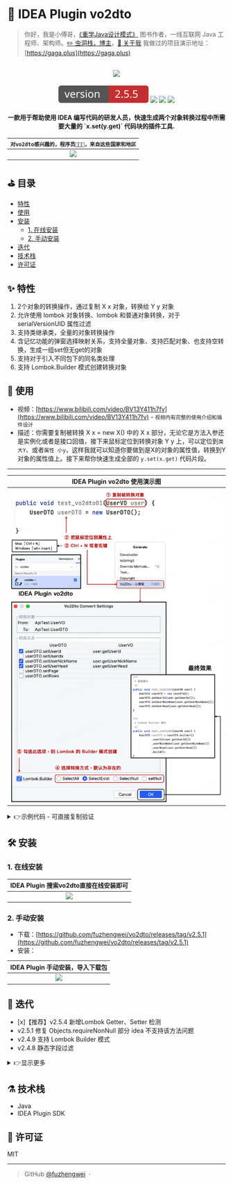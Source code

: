 # :currency_exchange: IDEA Plugin vo2dto

> 你好，我是小傅哥，[《重学Java设计模式》](https://item.jd.com/13218336.html) 图书作者，一线互联网 Java 工程师、架构师。[:pencil2: 虫洞栈，博主](https://bugstack.cn)，[:memo: 关于我](https://bugstack.cn/md/other/guide-to-reading.html) 我做过的项目演示地址：[https://gaga.plus](https://gaga.plus)

<br/>
<div align="center">
    <a href="https://plugins.jetbrains.com/plugin/18262-vo2dto" style="text-decoration:none"><img src="/docs/_media/logo-02.png" width="128px"></a>
</div>
<br/>
<div align="center">
	<a href="https://plugins.jetbrains.com/plugin/18262-vo2dto"><img src="/docs/_media/npm-version.svg"></a>
	<a href="https://bugstack.cn/"><img src="/docs/_media/npm-author.svg"></a>
	<a href="https://www.bilibili.com/video/BV13Y411h7fv"><img src="/docs/_media/npm-bilibili.svg"></a>
	<a href="https://plugins.jetbrains.com/plugin/18262-vo2dto"><img src="/docs/_media/npm-idea.svg"></a>
</div>

<h4 align="center">一款用于帮助使用 IDEA 编写代码的研发人员，快速生成两个对象转换过程中所需要大量的 `x.set(y.get)` 代码块的插件工具.</h4>

| `对vo2dto感兴趣的，程序员👨🏻‍💻‍，来自这些国家和地区` |
|:---:|
| ![](/docs/_media/visits.png) |

## ⛳ 目录

-  [特性](https://github.com/fuzhengwei/vo2dto#sparkles-%E7%89%B9%E6%80%A7)
-  [使用](https://github.com/fuzhengwei/vo2dto#hammer-%E4%BD%BF%E7%94%A8)
-  [安装](https://github.com/fuzhengwei/vo2dto#hammer_and_wrench-%E5%AE%89%E8%A3%85)
   -  [1. 在线安装](https://github.com/fuzhengwei/vo2dto#1-%E5%9C%A8%E7%BA%BF%E5%AE%89%E8%A3%85)
   -  [2. 手动安装](https://github.com/fuzhengwei/vo2dto#2-%E6%89%8B%E5%8A%A8%E5%AE%89%E8%A3%85)
-  [迭代](https://github.com/fuzhengwei/vo2dto#-%E8%BF%AD%E4%BB%A3)
-  [技术栈](https://github.com/fuzhengwei/vo2dto#alembic-%E6%8A%80%E6%9C%AF%E6%A0%88)
-  [许可证](https://github.com/fuzhengwei/vo2dto#scroll-%E8%AE%B8%E5%8F%AF%E8%AF%81)  

## ✨ 特性

1. 2个对象的转换操作，通过复制 X x 对象，转换给 Y y 对象
2. 允许使用 lombok 对象转换、lombok 和普通对象转换，对于 serialVersionUID 属性过滤
3. 支持类继承类，全量的对象转换操作
4. 含记忆功能的弹窗选择映射关系，支持全量对象、支持匹配对象、也支持空转换，生成一组set但无get的对象
5. 支持对于引入不同包下的同名类处理
6. 支持 Lombok.Builder 模式创建转换对象

## 🔨 使用

- 视频：[https://www.bilibili.com/video/BV13Y411h7fv](https://www.bilibili.com/video/BV13Y411h7fv) - `视频内有完整的使用介绍和插件设计` 
- 描述：你需要复制被转换 X x = new X() 中的 X x 部分，无论它是方法入参还是实例化或者是接口回值，接下来鼠标定位到转换对象 Y y 上，可以定位到`类 大Y`、或者`属性 小y`，这样我就可以知道你要做到是X的对象的属性值，转换到Y对象的属性值上。接下来帮你快速生成全部的 `y.set(x.get)` 代码片段。

---

| IDEA Plugin vo2dto 使用演示图|
|:---:|
| ![](/docs/_media/use-demo.png) |

<details><summary><a>👉示例代码 - 可直接复制验证</a></summary></br>

```java
import lombok.AllArgsConstructor;
import lombok.Builder;
import lombok.Data;
import lombok.NoArgsConstructor;

import java.util.Date;

public class ApiTest {

    public void test_vo2dto(UserVO user) {
        UserDTO userDTO = UserDTO.builder()
                .userId(user.getUserId())
                .userNickName(user.getUserNickName())
                .userHead(user.getUserHead())
                .build();
    }

    @Data
    @Builder
    @AllArgsConstructor
    @NoArgsConstructor
    static class UserDTO {

        private String userId;
        private String userIdx;
        private String userNickName;
        private String userHead;
        private int page;
        private int rows;

    }

    @Data
    @Builder
    @AllArgsConstructor
    @NoArgsConstructor
    static class UserVO {

        private Long id;
        private String userId;
        private String userNickName;
        private String userHead;
        private String userPassword;
        private Date createTime;
        private Date updateTime;

    }

}
```

- 支持 UserDTO userDTO = new UserDTO() 模型的，x.set(y.get)
- 支持 UserDTO userDTO 模式的，z.builder().x(y.get)

</details>

## 🛠️ 安装

### 1. 在线安装

| IDEA Plugin 搜索vo2dto直接在线安装即可|
|:---:|
| ![](/docs/_media/install.png) |

### 2. 手动安装

- 下载：[https://github.com/fuzhengwei/vo2dto/releases/tag/v2.5.1](https://github.com/fuzhengwei/vo2dto/releases/tag/v2.5.1)
- 安装：

| IDEA Plugin 手动安装，导入下载包|
|:---:|
| ![](/docs/_media/install02.png) |

## 🐾 迭代

- [x]【推荐】v2.5.4 新增Lombok Getter、Setter 检测
- v2.5.1 修复 Objects.requireNonNull 部分 idea 不支持该方法问题 
- v2.4.9 支持 Lombok Builder 模式
- v2.4.8 静态字段过滤

<details><summary><a>👉显示更多</a></summary></br>

- v2.4.7

  - 支持转换对象，鼠标定位到属性时候的类搜索和匹配
  - 处理全局扫描访问 `GlobalSearchScope.allScope`

- v2.4.6

  - 修改搜索对象范围，支持pom引入对象搜索
  - 屏蔽 lombok 下 serialVersionUID 属性的生成

- v2.4.5

  - 完善查找多包下同名类的引入和使用

- v2.4.4

  - 支持在多个包下查找相似的名称

- v2.4.3

  - 校验复制被转换对象的上下文关系

- v2.4.2

  - 添加映射字段多选框

- v2.3.0

  - 提供转换对象映射关系的弹窗提示，有多少个对象属性在转换

- v2.4.1

  - 修复映射字段bug

- v2.4.0

  - 优化映射关系
  - 提供映射配置功能

- V2.2.2

  - 通过步长计算，支持用户把光标定位到转换对象的属性上

- v2.2.0

  - 支持Lombok生成策略
  - 支持对象空转换
  - 在兼容的Lombok中添加自定义get和set方法

- v2.1.0
  
  - 复制对象a并在对象B上生成x.set（y.get）
  - 在“对象B”属性上，也可以直接单击以生成x.set（y.get）
  - 支持生成父对象的方法

- v1.0.0

  - 初版，支持对象的复制和转换

</details>

## ⚗️ 技术栈

- Java
- IDEA Plugin SDK

## 📜 许可证

MIT 

---

> GitHub [@fuzhengwei](https://github.com/fuzhengwei) &nbsp;&middot;&nbsp;

